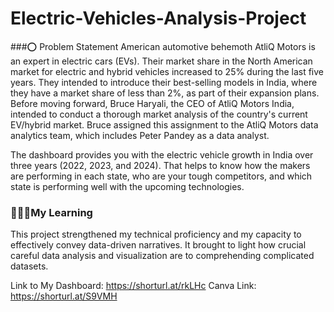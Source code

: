 # Electric-Vehicles-Analysis-Project
###⭕ Problem Statement
American automotive behemoth AtliQ Motors is an expert in electric cars (EVs). Their market share in the North American market for electric and hybrid vehicles increased to 25% during the last five years. They intended to introduce their best-selling models in India, where they have a market share of less than 2%, as part of their expansion plans. Before moving forward, Bruce Haryali, the CEO of AtliQ Motors India, intended to conduct a thorough market analysis of the country's current EV/hybrid market. Bruce assigned this assignment to the AtliQ Motors data analytics team, which includes Peter Pandey as a data analyst.

The dashboard provides you with the electric vehicle growth in India over three years (2022, 2023, and 2024). That helps to know how the makers are performing in each state, who are your tough competitors, and which state is performing well with the upcoming technologies.

### 🧑🏽‍💻My Learning
This project strengthened my technical proficiency and my capacity to effectively convey data-driven narratives. It brought to light how crucial careful data analysis and visualization are to comprehending complicated datasets.

Link to My Dashboard: https://shorturl.at/rkLHc Canva Link: https://shorturl.at/S9VMH
